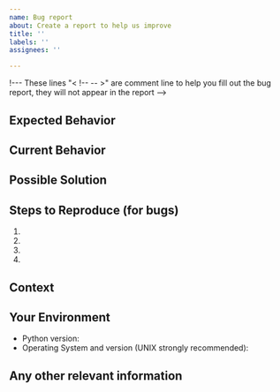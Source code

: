 ```yaml
---
name: Bug report
about: Create a report to help us improve
title: ''
labels: ''
assignees: ''

---
```


!--- These lines "< !-- -- >" are comment line to help you fill out the bug report, they will not appear in the report  -->
<!--- Provide a general summary of the issue in the Title above -->

## Expected Behavior
<!--- If you're describing a bug, tell us what should happen -->
<!--- If you're suggesting a change/improvement, tell us how it should work -->

## Current Behavior
<!--- If describing a bug, tell us what happens instead of the expected behaviour -->
<!--- If suggesting a change/improvement, explain the difference from current behaviour -->

## Possible Solution
<!--- Not obligatory, but suggest a fix/reason for the bug, -->
<!--- or ideas how to implement the addition or change -->

## Steps to Reproduce (for bugs)
<!--- Provide a link to a live example or an unambiguous set of steps to -->
<!--- reproduce this bug. Include code to reproduce, if relevant -->
1.
2.
3.
4.

## Context
<!--- How has this issue affected you? What are you trying to accomplish? -->
<!--- Providing context helps us come up with a solution that is most useful in the real world -->

## Your Environment
<!--- Include as many relevant details about the environment you experienced the bug in -->
* Python version:
* Operating System and version (UNIX strongly recommended):

## Any other relevant information
